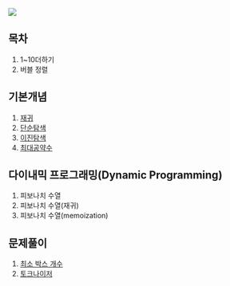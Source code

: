 <a href="https://gitter.im/spring-batch/Lobby?source=badge"><img src="https://badges.gitter.im/spring-projects/spring-batch.svg"/></a>
## 목차
1. 1~10더하기
2. 버블 정렬

## 기본개념
1. [재귀](./documents/recursive.md)
2. [단순탐색](./documents/simple_search.md)
3. [이진탐색](./documents/binary_search.md)
4. [최대공약수](./documents/greatest_common_divisor.md)

## 다이내믹 프로그래밍(Dynamic Programming)
1. 피보나치 수열
2. 피보나치 수열(재귀)
3. 피보나치 수열(memoization)

## 문제풀이
1. [최소 박스 개수](./documents/carry_box.md)
2. [토크나이저](./documents/tokenizer.md)
